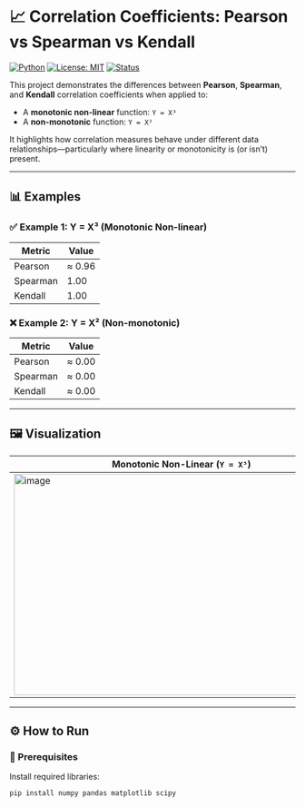 # 📈 Correlation Coefficients: Pearson vs Spearman vs Kendall

[![Python](https://img.shields.io/badge/Python-3.8%2B-blue?logo=python)](https://www.python.org/)
[![License: MIT](https://img.shields.io/badge/License-MIT-green.svg)](LICENSE)
[![Status](https://img.shields.io/badge/status-active-brightgreen.svg)]()

This project demonstrates the differences between **Pearson**, **Spearman**, and **Kendall** correlation coefficients when applied to:
- A **monotonic non-linear** function: `Y = X³`
- A **non-monotonic** function: `Y = X²`

It highlights how correlation measures behave under different data relationships—particularly where linearity or monotonicity is (or isn’t) present.

---

## 📊 Examples

### ✅ Example 1: Y = X³ (Monotonic Non-linear)
| Metric      | Value     |
|-------------|-----------|
| Pearson     | ≈ 0.96    |
| Spearman    | 1.00      |
| Kendall     | 1.00      |

### ❌ Example 2: Y = X² (Non-monotonic)
| Metric      | Value     |
|-------------|-----------|
| Pearson     | ≈ 0.00    |
| Spearman    | ≈ 0.00    |
| Kendall     | ≈ 0.00    |

---

## 🖼 Visualization

| Monotonic Non-Linear (`Y = X³`) | Non-Monotonic (`Y = X²`) |
|----------------------------------|----------------------------|
| <img width="590" height="390" alt="image" src="https://github.com/user-attachments/assets/df97c682-a362-4574-8b97-1535233afe49" /> | <img width="590" height="390" alt="image" src="https://github.com/user-attachments/assets/9c802d95-c27b-46ff-b38e-a395da554b5c" /> |


---

## ⚙️ How to Run

### 🔧 Prerequisites
Install required libraries:

```bash
pip install numpy pandas matplotlib scipy
